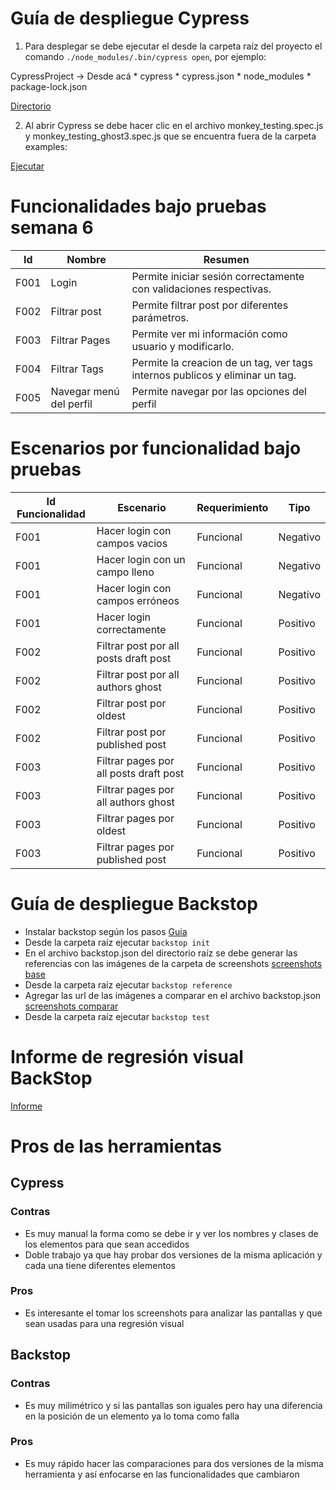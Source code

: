# Guía de despliegue Cypress

1. Para desplegar se debe ejecutar el desde la carpeta raíz del proyecto el comando `./node_modules/.bin/cypress open`, por ejemplo:

CypressProject -> Desde acá
    * cypress
    * cypress.json
    * node_modules
    * package-lock.json

[Directorio](https://uniandes-my.sharepoint.com/:i:/g/personal/cx_diaz_uniandes_edu_co/EbzVylDgb0dCk2dbdLfLY4cBJG4TEcPzaJhtIAzTcavw4w?e=vtX4nP)

2. Al abrir Cypress se debe hacer clic en el archivo monkey_testing.spec.js y monkey_testing_ghost3.spec.js que se encuentra fuera de la carpeta examples:

[Ejecutar](https://uniandes-my.sharepoint.com/:i:/g/personal/cx_diaz_uniandes_edu_co/EXaM-GJDBTxFnG_Yc9-vkzsBUPryUShLP54gTtH2t9BqrQ?e=XMH8KE)

# Funcionalidades bajo pruebas semana 6

| Id   | Nombre | Resumen| 
| ---- | ----- | ----- |
| F001 | Login | Permite iniciar sesión correctamente con validaciones respectivas. |
| F002 | Filtrar post | Permite filtrar post por diferentes parámetros. |
| F003	| Filtrar Pages	| Permite ver mi información como usuario y modificarlo. |
| F004	| Filtrar Tags | 	Permite la creacion de un tag, ver tags internos publicos y eliminar un tag.|
| F005	| Navegar menú del perfil	| Permite navegar por las opciones del perfil |


# Escenarios por funcionalidad bajo pruebas

| Id Funcionalidad | Escenario| Requerimiento |Tipo |
| ---- | ----- | ----- | -----|
| F001 | Hacer login con campos vacios | Funcional | Negativo|
| F001 | Hacer login con un campo lleno | Funcional | Negativo| 
| F001 | Hacer login con campos erróneos | Funcional | Negativo| 
| F001 | Hacer login correctamente | Funcional | Positivo| 
| F002 | Filtrar post por all posts draft post | Funcional | Positivo| 
| F002 | Filtrar post por all authors ghost | Funcional | Positivo| 
| F002 | Filtrar post por oldest | Funcional | Positivo| 
| F002 | Filtrar post por published post | Funcional | Positivo| 
| F003 | Filtrar pages por all posts draft post | Funcional | Positivo| 
| F003 | Filtrar pages por all authors ghost | Funcional | Positivo| 
| F003 | Filtrar pages por oldest | Funcional | Positivo| 
| F003 | Filtrar pages por published post | Funcional | Positivo| 


# Guía de despliegue Backstop

* Instalar backstop según los pasos [Guia](https://misovirtual.virtual.uniandes.edu.co/codelabs/visual-regression-testing-backstop/index.html#0)
* Desde la carpeta raíz ejecutar `backstop init`
* En el archivo backstop.json del directorio raíz se debe generar las referencias con las imágenes de la carpeta de screenshots [screenshots base](https://github.com/diazclaudia1/test_sem_5/tree/master/Test_sem_6/CypressProject/cypress/screenshots/monkey_testing.spec.js/monkey_testing.spec.js)
* Desde la carpeta raíz ejecutar `backstop reference`
* Agregar las url de las imágenes a comparar en el archivo backstop.json [screenshots comparar](https://github.com/diazclaudia1/test_sem_5/tree/master/Test_sem_6/CypressProject/cypress/screenshots/monkey_testing.spec.js/monkey_testing_ghost3.spec.js)
* Desde la carpeta raíz ejecutar `backstop test`

# Informe de regresión visual BackStop

[Informe]()


# Pros de las herramientas

## Cypress 

### Contras

* Es muy manual la forma como se debe ir y ver los nombres y clases de los elementos para que sean accedidos
* Doble trabajo ya que hay probar dos versiones de la misma aplicación y cada una tiene diferentes elementos

### Pros

* Es interesante el tomar los screenshots para analizar las pantallas y que sean usadas para una regresión visual


## Backstop

### Contras

* Es muy milimétrico y si las pantallas son iguales pero hay una diferencia en la posición de un elemento ya lo toma como falla 

### Pros

* Es muy rápido hacer las comparaciones para dos versiones de la misma herramienta y así enfocarse en las funcionalidades que cambiaron


